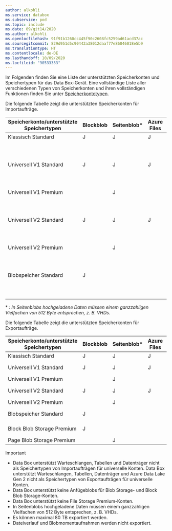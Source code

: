 ```yaml
---
author: alkohli
ms.service: databox
ms.subservice: pod
ms.topic: include
ms.date: 09/git14/2020
ms.author: alkohli
ms.openlocfilehash: 91f91b1260cc445f90c2608fc5259ad61acd37ac
ms.sourcegitcommit: 829d951d5c90442a38012daaf77e86046018e5b9
ms.translationtype: HT
ms.contentlocale: de-DE
ms.lasthandoff: 10/09/2020
ms.locfileid: "90533333"
---
```

Im Folgenden finden Sie eine Liste der unterstützten Speicherkonten und Speichertypen für das Data Box-Gerät. Eine vollständige Liste aller verschiedenen Typen von Speicherkonten und ihren vollständigen Funktionen finden Sie unter [Speicherkontotypen](/azure/storage/common/storage-account-overview#types-of-storage-accounts).

Die folgende Tabelle zeigt die unterstützten Speicherkonten für Importaufträge.

| **Speicherkonto/unterstützte Speichertypen** | **Blockblob** |**Seitenblob*** |**Azure Files** |**Hinweise**|
| --- | --- | -- | -- | -- |
| Klassisch Standard | J | J | J |
| Universell V1 Standard  | J | J | J | Es werden sowohl „heiße“ als auch „kalte“ Blobs unterstützt.|
| Universell V1 Premium  |  | J| | |
| Universell V2 Standard  | J | J | J | Es werden sowohl „heiße“ als auch „kalte“ Blobs unterstützt.|
| Universell V2 Premium  |  |J | | |
| Blobspeicher Standard |J | | |Es werden sowohl „heiße“ als auch „kalte“ Blobs unterstützt. |

\* *: In Seitenblobs hochgeladene Daten müssen einem ganzzahligen Vielfachen von 512 Byte entsprechen, z. B. VHDs.*

Die folgende Tabelle zeigt die unterstützten Speicherkonten für Exportaufträge.

| **Speicherkonto/unterstützte Speichertypen** | **Blockblob** |**Seitenblob*** |**Azure Files** |**Unterstützte Zugriffsebenen**|
| --- | --- | -- | -- | -- |
| Klassisch Standard | J | J | J | |
| Universell V1 Standard  | J | J | J | Heiße Ebene, kalte Ebene|
| Universell V1 Premium  |  | J| | |
| Universell V2 Standard  | J | J | J | Heiße Ebene, kalte Ebene|
| Universell V2 Premium  |  |J | | |
| Blobspeicher Standard |J | | |Heiße Ebene, kalte Ebene |
| Block Blob Storage Premium |J | | |Heiße Ebene, kalte Ebene |
| Page Blob Storage Premium | |J | | |

> [!IMPORTANT]
> - Data Box unterstützt Warteschlangen, Tabellen und Datenträger nicht als Speichertypen von Importaufträgen für universelle Konten. Data Box unterstützt Warteschlangen, Tabellen, Datenträger und Azure Data Lake Gen 2 nicht als Speichertypen von Exportaufträgen für universelle Konten.
> - Data Box unterstützt keine Anfügeblobs für Blob Storage- und Block Blob Storage-Konten.
> - Data Box unterstützt keine File Storage Premium-Konten.
> - In Seitenblobs hochgeladene Daten müssen einem ganzzahligen Vielfachen von 512 Byte entsprechen, z. B. VHDs.
> - Es können maximal 80 TB exportiert werden.
> - Dateiverlauf und Blobmomentaufnahmen werden nicht exportiert.


